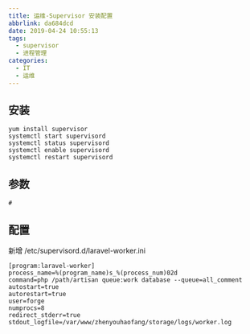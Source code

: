 ```yaml
---
title: 运维-Supervisor 安装配置
abbrlink: da684dcd
date: 2019-04-24 10:55:13
tags:
  - supervisor
  - 进程管理
categories:
  - IT
  - 运维
---
```


## 安装
```
yum install supervisor
systemctl start supervisord
systemctl status supervisord
systemctl enable supervisord
systemctl restart supervisord

```

## 参数
```
#
```
## 配置
新增 /etc/supervisord.d/laravel-worker.ini
```
[program:laravel-worker]
process_name=%(program_name)s_%(process_num)02d
command=php /path/artisan queue:work database --queue=all_comment
autostart=true
autorestart=true
user=forge
numprocs=8
redirect_stderr=true
stdout_logfile=/var/www/zhenyouhaofang/storage/logs/worker.log
```
